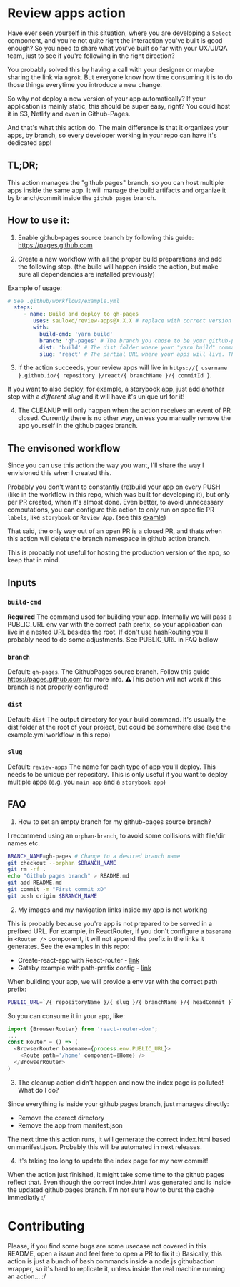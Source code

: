 # Review apps action

Have ever seen yourself in this situation, where you are developing a `Select` component, and you're not quite right the interaction you've built is good enough? So you need to share what you've built so far with your UX/UI/QA team, just to see if you're following in the right direction?

You probably solved this by having a call with your designer or maybe sharing the link via `ngrok`. But everyone know how time consuming it is to do those things everytime you introduce a new change.

So why not deploy a new version of your app automatically? If your application is mainly static, this should be super easy, right? You could host it in S3, Netlify and even in Github-Pages.

And that's what this action do. The main difference is that it organizes your apps, by branch, so every developer working in your repo can have it's dedicated app!


## TL;DR;
This action manages the "github pages" branch, so you can host multiple apps inside the same app.
It will manage the build artifacts and organize it by branch/commit inside the `github pages` branch.

## How to use it:

1. Enable github-pages source branch by following this guide: https://pages.github.com

2. Create a new workflow with all the proper build preparations and add the following step. (the build will happen inside the action, but make sure all dependencies are installed previously)

Example of usage:
``` yml
# See .github/workflows/example.yml
  steps:
     - name: Build and deploy to gh-pages
        uses: sauloxd/review-apps@X.X.X # replace with correct version
        with:
          build-cmd: 'yarn build'
          branch: 'gh-pages' # The branch you chose to be your github-pages source
          dist: 'build' # The dist folder where your "yarn build" command will place the build artifacts
          slug: 'react' # The partial URL where your apps will live. This is useful if you want to deploy both your react app and storybook app inside the same repository
```
3. If the action succeeds, your review apps will live in `https://{ username }.github.io/{ repository }/react/{ branchName }/{ commitId }`.

If you want to also deploy, for example, a storybook app, just add another step with a *different slug* and it will have it's unique url for it!

4. The CLEANUP will only happen when the action receives an event of PR closed. Currently there is no other way, unless you manually remove the app yourself in the github pages branch.

## The envisoned workflow
Since you can use this action the way you want, I'll share the way I envisioned this when I created this.

Probably you don't want to constantly (re)build your app on every PUSH (like in the workflow in this repo, which was built for developing it), but only per PR created, when it's almost done.
Even better, to avoid unnecessary computations, you can configure this action to only run on specific PR `labels`, like `storybook` or `Review App`. (see this [examle](https://github.com/Sauloxd/review-apps/blob/master/.github/workflows/real-life-use-case.yml))

That said, the only way out of an open PR is a closed PR, and thats when this action will delete the branch namespace in github action branch.

This is probably not useful for hosting the production version of the app, so keep that in mind.

## Inputs

### `build-cmd`

**Required** The command used for building your app. Internally we will pass a PUBLIC_URL env var with the correct path prefix, so your application can live in a nested URL besides the root. If don't use hashRouting you'll probably need to do some adjustments. See PUBLIC_URL in FAQ bellow

### `branch`
Default: `gh-pages`.
The GithubPages source branch. Follow this guide https://pages.github.com for more info.
⚠️This action will not work if this branch is not properly configured!

### `dist`
Default: `dist`
The output directory for your build command.
It's usually the dist folder at the root of your project, but could be somewhere else (see the example.yml workflow in this repo)

### `slug`
Default: `review-apps`
The name for each type of app you'll deploy. This needs to be unique per repository.
This is only useful if you want to deploy multiple apps (e.g. you `main app` and a `storybook app`)

## FAQ

1. How to set an empty branch for my github-pages source branch?

I recommend using an `orphan-branch`, to avoid some collisions with file/dir names etc.
``` bash
BRANCH_NAME=gh-pages # Change to a desired branch name
git checkout --orphan $BRANCH_NAME
git rm -rf .
echo "Github pages branch" > README.md
git add README.md
git commit -m "First commit xD"
git push origin $BRANCH_NAME
```

2. My images and my navigation links inside my app is not working

This is probably because you're app is not prepared to be served in a prefixed URL.
For example, in ReactRouter, if you don't configure a `basename` in `<Router />` component, it will not append the prefix in the links it generates.
See the examples in this repo:
 - Create-react-app with React-router - [link](https://github.com/Sauloxd/review-apps/tree/master/packages/cra-example)
 - Gatsby example with path-prefix config - [link](https://github.com/Sauloxd/review-apps/tree/master/packages/gatsby-example)

When building your app, we will provide a env var with the correct path prefix:
``` bash
PUBLIC_URL=`/{ repositoryName }/{ slug }/{ branchName }/{ headCommit }`);
```

So you can consume it in your app, like:
``` js
import {BrowserRouter} from 'react-router-dom';
...
const Router = () => (
  <BrowserRouter basename={process.env.PUBLIC_URL}>
    <Route path='/home' component={Home} />
  </BrowserRouter>
)

```

3. The cleanup action didn't happen and now the index page is polluted! What do I do?

Since everything is inside your github pages branch, just manages directly:
- Remove the correct directory
- Remove the app from manifest.json

The next time this action runs, it will gernerate the correct index.html based on manifest.json.
Probably this will be automated in next releases.

4. It's taking too long to update the index page for my new commit!

When the action just finished, it might take some time to the github pages reflect that.
Even though the correct index.html was generated and is inside the updated github pages branch.
I'm not sure how to burst the cache immediatly :/


# Contributing

Please, if you find some bugs are some usecase not covered in this README, open a issue and feel free to open a PR to fix it :)
Basically, this action is just a bunch of bash commands inside a node.js githubaction wrapper, so it's hard to replicate it, unless inside the real machine running an action... :/